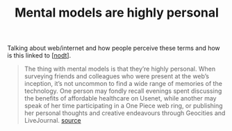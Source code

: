 ﻿---
title: Mental models are highly personal
---

 Talking about web/internet and how people perceive these terms and how is this linked to [[nodt]].

> The thing with mental models is that they’re highly personal. When surveying friends and colleagues who were present at the web’s inception, it’s not uncommon to find a wide range of memories of the technology. One person may fondly recall evenings spent discussing the benefits of affordable healthcare on Usenet, while another may speak of her time participating in a One Piece web ring, or publishing her personal thoughts and creative endeavours through Geocities and LiveJournal. [source](https://medium.com/@bryanrieger/same-same-but-different-ea8f872a54f#.ewtpg2q0p)


[//begin]: # "Autogenerated link references for markdown compatibility"
[nodt]: ../nodt/nodt "Nature of Digital Technology"
[//end]: # "Autogenerated link references"